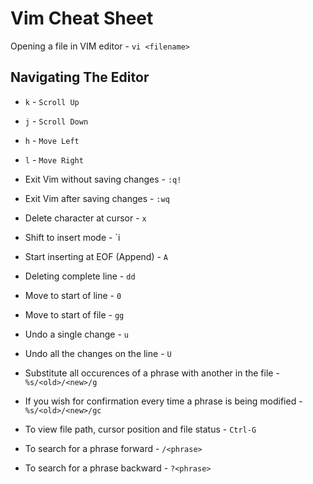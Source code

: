 # Vim Cheat Sheet

Opening a file in VIM editor - `vi <filename>`

## Navigating The Editor
* `k` - `Scroll Up`
* `j` - `Scroll Down`
* `h` - `Move Left`
* `l` - `Move Right`

* Exit Vim without saving changes - `:q!`
* Exit Vim after saving changes - `:wq`
* Delete character at cursor - `x`
* Shift to insert mode - `i
* Start inserting at EOF (Append) - `A`
* Deleting complete line - `dd`
* Move to start of line - `0`
* Move to start of file - `gg`
* Undo a single change - `u`
* Undo all the changes on the line - `U`
* Substitute all occurences of a phrase with another in the file - `%s/<old>/<new>/g`
* If you wish for confirmation every time a phrase is being modified - `%s/<old>/<new>/gc`
* To view file path, cursor position and file status - `Ctrl-G`
* To search for a phrase forward - `/<phrase>`
* To search for a phrase backward - `?<phrase>`
